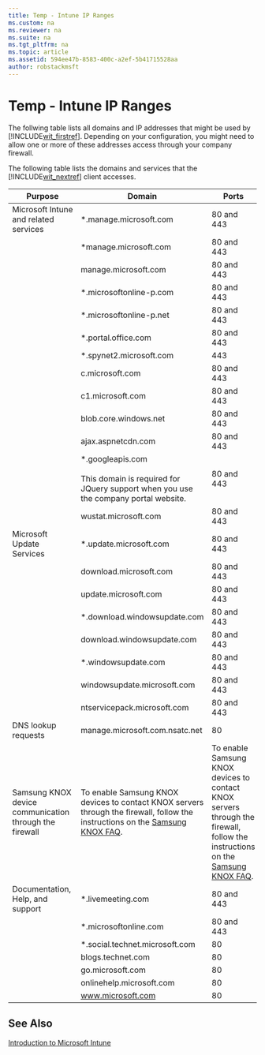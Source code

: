 ```yaml
---
title: Temp - Intune IP Ranges
ms.custom: na
ms.reviewer: na
ms.suite: na
ms.tgt_pltfrm: na
ms.topic: article
ms.assetid: 594ee47b-8583-400c-a2ef-5b41715528aa
author: robstackmsft
---
```

# Temp - Intune IP Ranges

The follwing table lists all domains and IP addresses that might be used by [!INCLUDE[wit_firstref](/Token/wit_firstref.xml)]. Depending on your configuration, you might need to allow one or more of these addresses access through your company firewall.

The following table lists the domains and services that the [!INCLUDE[wit_nextref](./includes/wit_nextref_md.md)] client accesses.

|**Purpose**|**Domain**|**Ports**|**IP addresses**|
|-|-|-|-|
|Microsoft Intune and related services|&#42;.manage.microsoft.com|80 and 443|
||&#42;manage.microsoft.com|80 and 443|
||manage.microsoft.com|80 and 443|134.170.168.254<br>134.170.51.126
||&#42;.microsoftonline-p.com|80 and 443|
||&#42;.microsoftonline-p.net|80 and 443|
||&#42;.portal.office.com|80 and 443|
||&#42;.spynet2.microsoft.com|443|
||c.microsoft.com|80 and 443|
||c1.microsoft.com|80 and 443|
||blob.core.windows.net|80 and 443|
||ajax.aspnetcdn.com|80 and 443|
||&#42;.googleapis.com<br /><br />This domain is required for JQuery support when you use the company portal website.|80 and 443|
||wustat.microsoft.com|80 and 443|
|Microsoft Update Services|&#42;.update.microsoft.com|80 and 443|
||download.microsoft.com|80 and 443|
||update.microsoft.com|80 and 443|
||&#42;.download.windowsupdate.com|80 and 443|
||download.windowsupdate.com|80 and 443|
||&#42;.windowsupdate.com|80 and 443|
||windowsupdate.microsoft.com|80 and 443|
||ntservicepack.microsoft.com|80 and 443|
|DNS lookup requests|manage.microsoft.com.nsatc.net|80|
|Samsung KNOX device communication through the firewall|To enable Samsung KNOX devices to contact KNOX servers through the firewall, follow the instructions on the [Samsung KNOX FAQ](https://www.samsungknox.com/en/faq/our-corporate-devices-are-behind-firewall-how-do-i-enable-knox-devices-contact-samsung-servers).|To enable Samsung KNOX devices to contact KNOX servers through the firewall, follow the instructions on the [Samsung KNOX FAQ](https://www.samsungknox.com/en/faq/our-corporate-devices-are-behind-firewall-how-do-i-enable-knox-devices-contact-samsung-servers).|
|Documentation, Help, and support|&#42;.livemeeting.com|80 and 443|
||&#42;.microsoftonline.com|80 and 443|
||&#42;.social.technet.microsoft.com|80|
||blogs.technet.com|80|
||go.microsoft.com|80|
||onlinehelp.microsoft.com|80|
||www.microsoft.com|80|







## See Also
[Introduction to Microsoft Intune](introduction-to-microsoft-intune.md)

